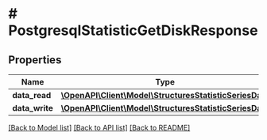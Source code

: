 # # PostgresqlStatisticGetDiskResponse

## Properties

Name | Type | Description | Notes
------------ | ------------- | ------------- | -------------
**data_read** | [**\OpenAPI\Client\Model\StructuresStatisticSeriesData**](StructuresStatisticSeriesData.md) |  | [optional]
**data_write** | [**\OpenAPI\Client\Model\StructuresStatisticSeriesData**](StructuresStatisticSeriesData.md) |  | [optional]

[[Back to Model list]](../../README.md#models) [[Back to API list]](../../README.md#endpoints) [[Back to README]](../../README.md)
